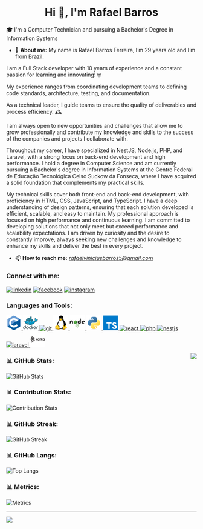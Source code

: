 <h1 align="center">Hi 👋, I'm Rafael Barros</h1>
<p align="left">🎓 I'm a Computer Technician and pursuing a Bachelor's Degree in Information Systems</p>

- 💬 **About me:** My name is Rafael Barros Ferreira, I’m 29 years old and I’m from Brazil.

I am a Full Stack developer with 10 years of experience and a constant passion for learning and innovating! 🤓

My experience ranges from coordinating development teams to defining code standards, architecture, testing, and documentation. 

As a technical leader, I guide teams to ensure the quality of deliverables and process efficiency. 🕰️

I am always open to new opportunities and challenges that allow me to grow professionally and contribute my knowledge and skills to the success of the companies and projects I collaborate with.

Throughout my career, I have specialized in NestJS, Node.js, PHP, and Laravel, with a strong focus on back-end development and high performance. I hold a degree in Computer Science and am currently pursuing a Bachelor's degree in Information Systems at the Centro Federal de Educação Tecnológica Celso Suckow da Fonseca, where I have acquired a solid foundation that complements my practical skills.

My technical skills cover both front-end and back-end development, with proficiency in HTML, CSS, JavaScript, and TypeScript. I have a deep understanding of design patterns, ensuring that each solution developed is efficient, scalable, and easy to maintain. My professional approach is focused on high performance and continuous learning. I am committed to developing solutions that not only meet but exceed performance and scalability expectations. I am driven by curiosity and the desire to constantly improve, always seeking new challenges and knowledge to enhance my skills and deliver the best in every project.

- 📫 **How to reach me:** *rafaelviniciusbarros5@gmail.com*

<h3 align="left">Connect with me:</h3>
<p align="left">
<a href="https://www.linkedin.com/in/rafael-vinicius-barros-ferreira-974598120/" target="blank"><img align="center" src="https://raw.githubusercontent.com/rahuldkjain/github-profile-readme-generator/master/src/images/icons/Social/linked-in-alt.svg" alt="linkedin" height="30" width="40" /></a>
<a href="https://www.facebook.com/rafael.viniciusbarros/" target="blank"><img align="center" src="https://raw.githubusercontent.com/rahuldkjain/github-profile-readme-generator/master/src/images/icons/Social/facebook.svg" alt="facebook" height="30" width="40" /></a>
<a href="https://www.instagram.com/rafaelviniciusbarros/" target="blank"><img align="center" src="https://raw.githubusercontent.com/rahuldkjain/github-profile-readme-generator/master/src/images/icons/Social/instagram.svg" alt="instagram" height="30" width="40" /></a>
</p>

<h3 align="left">Languages and Tools:</h3>
<p align="left">
<a href="https://www.cprogramming.com/" target="_blank" rel="noreferrer">
    <img src="https://raw.githubusercontent.com/devicons/devicon/master/icons/c/c-original.svg" alt="c" width="40" height="40"/>
</a>
<a href="https://www.docker.com/" target="_blank" rel="noreferrer">
    <img src="https://raw.githubusercontent.com/devicons/devicon/master/icons/docker/docker-original-wordmark.svg" alt="docker" width="40" height="40"/>
</a>
<a href="https://git-scm.com/" target="_blank" rel="noreferrer">
    <img src="https://www.vectorlogo.zone/logos/git-scm/git-scm-icon.svg" alt="git" width="40" height="40"/>
</a>
<a href="https://www.linux.org/" target="_blank" rel="noreferrer">
    <img src="https://raw.githubusercontent.com/devicons/devicon/master/icons/linux/linux-original.svg" alt="linux" width="40" height="40"/>
</a>
<a href="https://nodejs.org" target="_blank" rel="noreferrer">
    <img src="https://raw.githubusercontent.com/devicons/devicon/master/icons/nodejs/nodejs-original-wordmark.svg" alt="nodejs" width="40" height="40"/>
</a>
<a href="https://www.python.org" target="_blank" rel="noreferrer">
    <img src="https://raw.githubusercontent.com/devicons/devicon/master/icons/python/python-original.svg" alt="python" width="40" height="40"/>
</a>
<a href="https://www.typescriptlang.org/" target="_blank" rel="noreferrer">
    <img src="https://raw.githubusercontent.com/devicons/devicon/master/icons/typescript/typescript-original.svg" alt="typescript" width="40" height="40"/>
</a>
<a href="https://react.dev/" target="_blank" rel="noreferrer">
    <img src="https://img.icons8.com/plasticine/100/000000/react.png" alt="react" width="40" height="40"/>
</a>
<a href="https://www.php.net/" target="_blank" rel="noreferrer">
    <img src="https://img.icons8.com/offices/80/000000/php-logo.png" alt="php" width="40" height="40"/>
</a>
<a href="https://nestjs.com/" target="_blank" rel="noreferrer">
    <img src="https://img.icons8.com/color/48/000000/nestjs.png" alt="nestjs" width="40" height="40"/>
</a>

<a href="https://laravel.com/" target="_blank" rel="noreferrer">
    <img src="https://img.icons8.com/fluency/48/000000/laravel.png" alt="laravel" width="40" height="40"/>

<a href="https://kafka.apache.org/" target="_blank" rel="noreferrer">
    <img src="https://raw.githubusercontent.com/devicons/devicon/master/icons/apachekafka/apachekafka-original-wordmark.svg" alt="apache kafka" width="40" height="40"/>
</a>
</p>

<img align="right" height="150" src="https://i.pinimg.com/originals/ab/53/c3/ab53c3258caa5c3c691b4de46cb5ad88.gif" />

### 📊 GitHub Stats:
![GitHub Stats](https://github-readme-stats.vercel.app/api?username=RVBF&theme=vue&hide_border=true&include_all_commits=true&count_private=true&show_icons=true&custom_title=Minhas%20Estatísticas%20GitHub&rank_icon=github)
### 📊 Contribution Stats:
![Contribution Stats](https://github-profile-summary-cards.vercel.app/api/cards/profile-details?username=SEU_USERNAME&theme=vue)
### 📊 GitHub Streak:
![GitHub Streak](https://github-readme-streak-stats.herokuapp.com/?user=RVBF&theme=vue&hide_border=true)<br/>
### 📊 GitHub Langs:
![Top Langs](https://github-readme-stats.vercel.app/api/top-langs/?username=RVBF&theme=vue&hide_border=true&include_all_commits=true&count_private=true&layout=compact)
### 📊 Metrics:
![Metrics](https://metrics.lecoq.io/SEU_USERNAME?template=classic&repositories.forks=true&lines=true&config.timezone=America%2FSao_Paulo)

---
[![](https://visitcount.itsvg.in/api?id=RVBF&icon=0&color=0)](https://visitcount.itsvg.in)

<!-- Proudly created with GPRM ( https://gprm.itsvg.in ) -->
